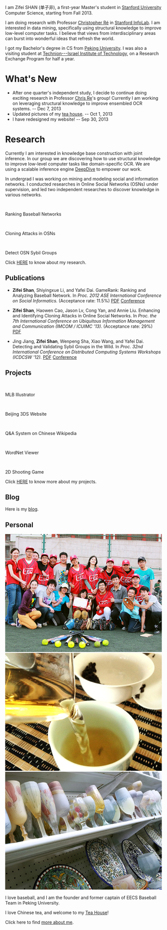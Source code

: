 I am Zifei SHAN (单子非), a first-year Master's student in [Stanford University](http://www.stanford.edu/) Computer Science, starting from Fall 2013. 

I am doing research with Professor [Christopher Ré](cs.stanford.edu/people/chrismre/) in [Stanford InfoLab](http://infolab.stanford.edu/).
I am interested in data mining, specifically using structural knowledge to improve low-level computer tasks. I believe that views from interdisciplinary areas can burst into wonderful ideas that refresh the world.

I got my Bachelor's degree in CS from [Peking University](http://www.pku.edu.cn). I was also a visiting student at [Technion---Israel Institute of Technology](http://www.technion.ac.il/en), on a Research Exchange Program for half a year.

<!-- 
I am Zifei SHAN (单子非), a senior undergraduate in [Computer Science](http://http://eecs.pku.edu.cn/) department of [Peking University](http://www.pku.edu.cn). I was also a visiting student at [Technion---Israel Institute of Technology](http://www.technion.ac.il/en), on a Research Exchange Program. -->


<!-- I plan to focus on research during my Master's, and apply to CS PhD programs at top US universities after Master's graduation. I want to become a faculty member in universities to continue my research career.
 -->

What's New
====

* After one quarter's independent study, I decide to continue doing exciting research in Professor [Chris Re](http://cs.stanford.edu/people/chrismre/)'s group! Currently I am working on leveraging structural knowledge to improve ensembled OCR systems. -- Dec 7, 2013
* Updated pictures of my [tea house]({{ref:2013/09/14/my-tea-house/}}). -- Oct 1, 2013
* I have redesigned my website! -- Sep 30, 2013


Research 
====

Currently I am interested in knowledge base construction with joint inference. In our group we are discovering how to use structural knowledge to improve low-level computer tasks like domain-specific OCR. We are using a scalable inference engine [DeepDive](http://deepdive.stanford.edu/) to empower our work.

In undergrad I was working on mining and modeling social and information networks. I conducted researches in Online Social Networks (OSNs) under supervision, and led two independent researches to discover knowledge in various networks. 

<!-- 
I will attend [Stanford University](http://www.stanford.edu/) as a full master student in Computer Science (MSCS), starting from Fall 2013. 
 -->

<div class="row">
<div class="col-md-10 col-md-offset-1">
  <div class="col-md-4">
    <div class="thumbnail">
    <a href="/research/#gamerank"><img class="" title="" src="{{ref:images/gamerank_thumb.png}}" /></a>
    </div>
    <p>Ranking Baseball Networks</p>
  </div>

  <div class="col-md-4">
    <div class="thumbnail">
    <a href="/research/#cloning">
      <img class="" title="" src="{{ref:images/cloning_thumb.png}}" />
    </a>
    </div>
    <p>Cloning Attacks in OSNs</p>
  </div>

  <div class="col-md-4">
    <div class="thumbnail">
      <a href="/research/#sybil">
        <img class="" title="" src="{{ref:images/sybil_thumb.png}}" />
      </a>
    </div>
    <p>Detect OSN Sybil Groups</p>
  </div>
</div>
</div>

<!-- Research
----

My research interests are data mining and large social networks, 
in particular network dynamics and robustness, and human behaviors in real-world settings.
The general goal of my research is discovering knowledge and enriching machines' intelligence, thus enhancing the connection between the real world and the binary one.
 -->

<!-- During my undergraduate studies I lead independent research projects on
*ranking and analyzing competitive sports networks*, and 
*defending against cloning attacks in Onine Social Networks (OSNs)*; 
I am also engaged into research topics in
*detecting Sybil groups in OSNs* 
and *measuring latent and visible user interaction graphs*, 
supervised by Professor Yafei Dai in my lab.
Meantime, I am keeping myself up with professional research skills, to become a qualified researcher in the future.
 -->

Click [HERE]({{ref:research/}}) to know about my research.


<!-- ### Research Group

I was in [Computer Networks and Distributed Systems Lab](http://net.pku.edu.cn/p2p/doku.php) of Peking University, advised by professor [Yafei Dai](http://cn.linkedin.com/pub/yafei-dai/9/291/b1). I mainly work with Dr. Jing Jiang on Online Social Networks.

I am one of the co-leaders of "Universal UI" research group, advised by Prof. [Daniel A. Freedman](http://www.danielfreedman.org). My team members are: [Scott Cheng](http://www.scottcheng.com), [Haoyu Zhang](http://www.haoyuzhang.org), Chris (Xiuhan) Hu, and Chen Yu.

I was on the "Technion-Peking Research Exchange Program", together with seven other PKU students: Annie Liu, [Haoyu Zhang](http://www.haoyuzhang.org), Zhao Yang, [Yilun Zhang](http://www.yilunzhang.com), Michelle Ma, Jason Lv, and Winnie Liu. 
 -->

Publications
----

<!-- ### Peer-Reviewed Publications -->
 
* **Zifei Shan**, Shiyingxue Li, and Yafei Dai.
  GameRank: Ranking and Analyzing Baseball Network.
  In
  *Proc. 2012 ASE International Conference on Social Informatics.* (Acceptance rate: 11.5%)
  [PDF]({{ref:files/gamerank_zifeishan.pdf}})
  [Conference](http://asesite.org/conferences/socialinformatics/2012/)


* **Zifei Shan**, Haowen Cao, Jason Lv, Cong Yan, and Annie Liu.
  Enhancing and Identifying Cloning Attacks in Online Social Networks.
  In 
  *Proc. the 7th International Conference on Ubiquitous Information Management and Communication (IMCOM / ICUIMC ’13).* (Acceptance rate: 29%)
  [PDF](http://delivery.acm.org/10.1145/2450000/2448615/a59-shan.pdf?ip=162.105.91.67&acc=ACTIVE%20SERVICE&CFID=304062296&CFTOKEN=69551978&__acm__=1364440771_3b01294c1ce3b4a4160d30d888aa3796)

* Jing Jiang, **Zifei Shan**, Wenpeng Sha, Xiao Wang, and Yafei Dai.
  Detecting and Validating Sybil Groups in the Wild.
  In 
  *Proc. 32nd International Conference on Distributed Computing Systems Workshops (ICDCSW '12).*
  [PDF](http://ieeexplore.ieee.org/stamp/stamp.jsp?tp=&arnumber=6258146)
  [Conference](http://www.icuimc.org/)

<!-- ### Manuscripts in Submission

* Jing Jiang, **Zifei Shan**, Xiao Wang, Li Zhang, and Yafei Dai.
  Understanding Sybil Groups in the Wild,
  submitted to 
  *Science China.*
 -->

Projects
----

<div class="row">
<div class="col-md-10 col-md-offset-1">

  <div class="col-md-4">
      <div class="thumbnail">
      <a href="/projects/#mlbi"><img class="" title="" src="{{ref:images/mlbi_large.png}}" /></a>
  </div>
  <p>MLB Illustrator</p>
  </div>

  <div class="col-md-4">
      <div class="thumbnail">
      <a href="/projects/#beijing3ds"><img class="" title="" src="{{ref:images/bj3ds.png}}" /></a>
  </div>
  <p>Beijing 3DS Website</p>
  </div>

  <div class="col-md-4">
      <div class="thumbnail">
      <a href="/projects/#qa"><img class="" title="" src="{{ref:images/chinesewiki.png}}" /></a>
  </div>
  <p>Q&A System on Chinese Wikipedia</p>
  </div>

  <div class="col-md-4">
      <div class="thumbnail">
      <a href="/projects/#wordnet"><img class="" title="" src="{{ref:images/wordnet.png}}" /></a>
  </div>
  <p>WordNet Viewer</p>
  </div>

  <div class="col-md-4">
      <div class="thumbnail">
      <a href="/projects/#game"><img class="" title="" src="{{ref:images/2dgame.png}}" /></a>
  </div>
  <p>2D Shooting Game</p>
  </div>
</div>
</div>

Click [HERE]({{ref:projects/}}) to know more about my projects.

Blog
----
Here is my [blog]({{ref:blog/}}).


Personal
----

<div class="row">
  <div class="col-md-10 col-md-offset-1">
    <div class="col-md-4">
      <div class="thumbnail">
      <a href="/about/#baseball">
        <img class="" title="" src="/images/baseball-4-3.jpg" />
      </a>
    </div>
    </div>
    <div class="col-md-4">
      <div class="thumbnail">
      <a href="/2013/09/14/my-tea-house/">
        <img class="" title="" src="/images/tea/teahouse.jpg" />
      </a>
    </div>
    </div>
    <div class="col-md-4">
      <div class="thumbnail">
      <a href="/about/#technion">
        <img class="" title="" src="/images/technion-4-3.jpg" />
      </a>
    </div>
    </div>
</div>
</div>

I love baseball, and I am the founder and former captain of EECS Baseball Team in Peking University. 

I love Chinese tea, and welcome to my [Tea House]({{ref:2013/09/14/my-tea-house/}})!

Click here to find [more about me]({{ref:about/}}).

<!-- Contact Me
----
* Email: shanzifei@[pea-key-you] DOT edu DOT cn
* Address: 
  - 9-52-8, Canada Village
  - Technion City, Haifa 32000, Israel
* Tel: +972-054-597-[nign too eight nign]
* Follow me on [Renren](http://www.renren.com/258061142), [Weibo](http://www.weibo.com/u/1676198360), [Twitter](https://twitter.com/shanzifei), or [Facebook](https://www.facebook.com/zifei.shan).
 -->
<!-- * [link to a page]({{ref: page.html}}) -->

<!-- ![image]({{ref:images/img.jpg}}) -->

<!-- <p><img class="thumb" title="Lorem ipsum dolor sit amet, consectetuer adipiscing elit." src="{{ref:images/someimage.jpg}}" /></p> -->
